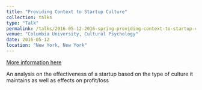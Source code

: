 ```yaml
---
title: "Providing Context to Startup Culture"
collection: talks
type: "Talk"
permalink: /talks/2016-05-12-2016-spring-providing-context-to-startup-culture
venue: "Columbia University, Cultural Psychology"
date: 2016-05-12
location: "New York, New York"
---
```


<a href='{{ base_url }}/files/2016_spring_cp_presentation.pdf'>More information here</a>

An analysis on the effectiveness of a startup based on the type of culture it maintains as well as effects on profit/loss
